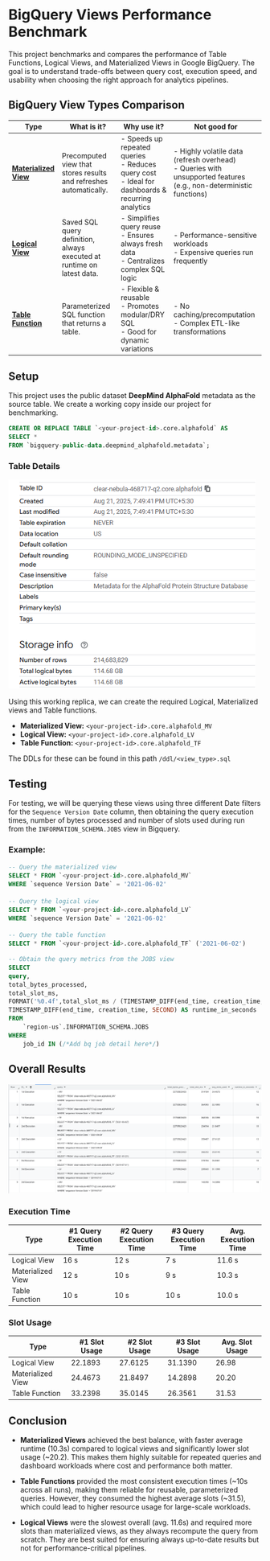 # BigQuery Views Performance Benchmark
This project benchmarks and compares the performance of Table Functions, Logical Views, and Materialized Views in Google BigQuery.
The goal is to understand trade-offs between query cost, execution speed, and usability when choosing the right approach for analytics pipelines.

## BigQuery View Types Comparison

| Type               | What is it? | Why use it? | Not good for |
|--------------------|-------------|-------------|--------------|
| [**Materialized View**](https://cloud.google.com/bigquery/docs/materialized-views-intro) | Precomputed view that stores results and refreshes automatically. | - Speeds up repeated queries<br>- Reduces query cost<br>- Ideal for dashboards & recurring analytics | - Highly volatile data (refresh overhead)<br>- Queries with unsupported features (e.g., non-deterministic functions) |
|  [**Logical View**](https://cloud.google.com/bigquery/docs/views)  | Saved SQL query definition, always executed at runtime on latest data. | - Simplifies query reuse<br>- Ensures always fresh data<br>- Centralizes complex SQL logic | - Performance-sensitive workloads<br>- Expensive queries run frequently |
| [**Table Function**](https://cloud.google.com/bigquery/docs/table-functions) | Parameterized SQL function that returns a table. | - Flexible & reusable<br>- Promotes modular/DRY SQL<br>- Good for dynamic variations | - No caching/precomputation<br>- Complex ETL-like transformations |


## Setup
This project uses the public dataset **DeepMind AlphaFold** metadata as the source table. 
We create a working copy inside our project for benchmarking.
```sql
CREATE OR REPLACE TABLE `<your-project-id>.core.alphafold` AS
SELECT *
FROM `bigquery-public-data.deepmind_alphafold.metadata`;
```
### Table Details

![table](assets/table.png)


Using this working replica, we can create the required Logical, Materialized views and Table functions.


- **Materialized View:** `<your-project-id>.core.alphafold_MV`
- **Logical View:** `<your-project-id>.core.alphafold_LV`
- **Table Function:** `<your-project-id>.core.alphafold_TF`

The DDLs for these can be found in this path `/ddl/<view_type>.sql`

## Testing
For testing, we will be querying these views using three different Date filters for the `Sequence Version Date` column, then obtaining the query execution times, number of bytes processed and number of slots used during run from the `INFORMATION_SCHEMA.JOBS` view in Bigquery.

### Example:
```sql
-- Query the materialized view
SELECT * FROM `<your-project-id>.core.alphafold_MV`
WHERE `sequence Version Date` = '2021-06-02'

-- Query the logical view
SELECT * FROM `<your-project-id>.core.alphafold_LV`
WHERE `sequence Version Date` = '2021-06-02'

-- Query the table function
SELECT * FROM `<your-project-id>.core.alphafold_TF` ('2021-06-02')
```

```sql
-- Obtain the query metrics from the JOBS view
SELECT
query,
total_bytes_processed,
total_slot_ms,
FORMAT('%0.4f',total_slot_ms / (TIMESTAMP_DIFF(end_time, creation_time, MILLISECOND))) AS avg_slots_used,
TIMESTAMP_DIFF(end_time, creation_time, SECOND) AS runtime_in_seconds
FROM
    `region-us`.INFORMATION_SCHEMA.JOBS
WHERE
    job_id IN (/*Add bq job detail here*/)
```


## Overall Results
![results](assets/results.png)

### Execution Time
| Type               | #1 Query Execution Time | #2 Query Execution Time | #3 Query Execution Time | Avg. Execution Time |
|--------------------|-----------------------|-----------------------|-----------------------|-----------------------|
| Logical View       | 16 s                | 12  s                | 7 s                | 11.6 s                |
| Materialized View  | 12 s                | 10  s                | 9 s                | 10.3 s                |
| Table Function     | 10 s                | 10  s                | 10 s               | 10.0 s                |

### Slot Usage
| Type               | #1 Slot Usage | #2 Slot Usage | #3 Slot Usage | Avg. Slot Usage | 
|--------------------|-----------------------|-----------------------|-----------------------|-----------------------|
| Logical View       | 22.1893                | 27.6125               | 31.1390                |26.98                |
| Materialized View  | 24.4673                | 21.8497               | 14.2898                |20.20                |
| Table Function     | 33.2398               | 35.0145                | 26.3561                |31.53                |


## Conclusion

- **Materialized Views** achieved the best balance, with faster average runtime (10.3s) compared to logical views and significantly lower slot usage (~20.2). This makes them highly suitable for repeated queries and dashboard workloads where cost and performance both matter.

- **Table Functions** provided the most consistent execution times (~10s across all runs), making them reliable for reusable, parameterized queries. However, they consumed the highest average slots (~31.5), which could lead to higher resource usage for large-scale workloads.

- **Logical Views** were the slowest overall (avg. 11.6s) and required more slots than materialized views, as they always recompute the query from scratch. They are best suited for ensuring always up-to-date results but not for performance-critical pipelines.
